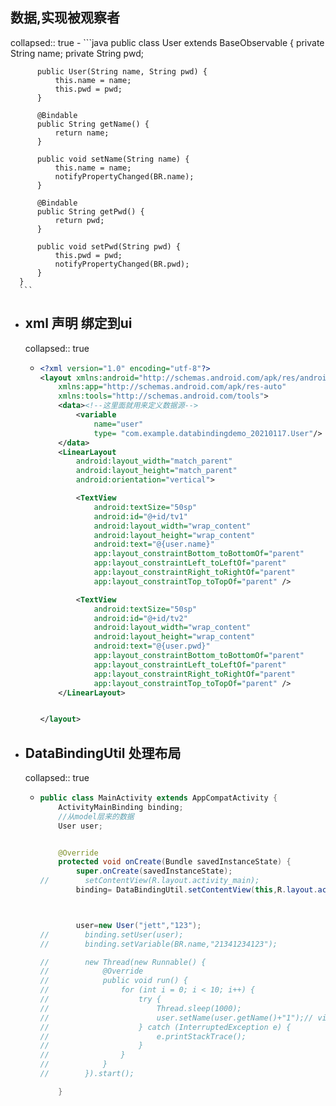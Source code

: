 ## 数据,实现被观察者
collapsed:: true
	- ```java
	  public class User extends BaseObservable {
	      private String name;
	      private String pwd;
	  
	      public User(String name, String pwd) {
	          this.name = name;
	          this.pwd = pwd;
	      }
	  
	      @Bindable
	      public String getName() {
	          return name;
	      }
	  
	      public void setName(String name) {
	          this.name = name;
	          notifyPropertyChanged(BR.name);
	      }
	  
	      @Bindable
	      public String getPwd() {
	          return pwd;
	      }
	  
	      public void setPwd(String pwd) {
	          this.pwd = pwd;
	          notifyPropertyChanged(BR.pwd);
	      }
	  }
	  ```
- ## xml 声明 绑定到ui
  collapsed:: true
	- ```xml
	  <?xml version="1.0" encoding="utf-8"?>
	  <layout xmlns:android="http://schemas.android.com/apk/res/android"
	      xmlns:app="http://schemas.android.com/apk/res-auto"
	      xmlns:tools="http://schemas.android.com/tools">
	      <data><!--这里面就用来定义数据源-->
	          <variable
	              name="user"
	              type= "com.example.databindingdemo_20210117.User"/>
	      </data>
	      <LinearLayout
	          android:layout_width="match_parent"
	          android:layout_height="match_parent"
	          android:orientation="vertical">
	  
	          <TextView
	              android:textSize="50sp"
	              android:id="@+id/tv1"
	              android:layout_width="wrap_content"
	              android:layout_height="wrap_content"
	              android:text="@{user.name}"
	              app:layout_constraintBottom_toBottomOf="parent"
	              app:layout_constraintLeft_toLeftOf="parent"
	              app:layout_constraintRight_toRightOf="parent"
	              app:layout_constraintTop_toTopOf="parent" />
	  
	          <TextView
	              android:textSize="50sp"
	              android:id="@+id/tv2"
	              android:layout_width="wrap_content"
	              android:layout_height="wrap_content"
	              android:text="@{user.pwd}"
	              app:layout_constraintBottom_toBottomOf="parent"
	              app:layout_constraintLeft_toLeftOf="parent"
	              app:layout_constraintRight_toRightOf="parent"
	              app:layout_constraintTop_toTopOf="parent" />
	      </LinearLayout>
	  
	  
	  </layout>
	  ```
- ##  DataBindingUtil 处理布局
  collapsed:: true
	- ```java
	  public class MainActivity extends AppCompatActivity {
	      ActivityMainBinding binding;
	      //从model层来的数据
	      User user;
	  
	  
	      @Override
	      protected void onCreate(Bundle savedInstanceState) {
	          super.onCreate(savedInstanceState);
	  //        setContentView(R.layout.activity_main);
	          binding= DataBindingUtil.setContentView(this,R.layout.activity_main);
	  
	  
	  
	          user=new User("jett","123");
	  //        binding.setUser(user);
	  //        binding.setVariable(BR.name,"21341234123");
	  
	  //        new Thread(new Runnable() {
	  //            @Override
	  //            public void run() {
	  //                for (int i = 0; i < 10; i++) {
	  //                    try {
	  //                        Thread.sleep(1000);
	  //                        user.setName(user.getName()+"1");// view.setText(text);
	  //                    } catch (InterruptedException e) {
	  //                        e.printStackTrace();
	  //                    }
	  //                }
	  //            }
	  //        }).start();
	  
	      }
	  ```